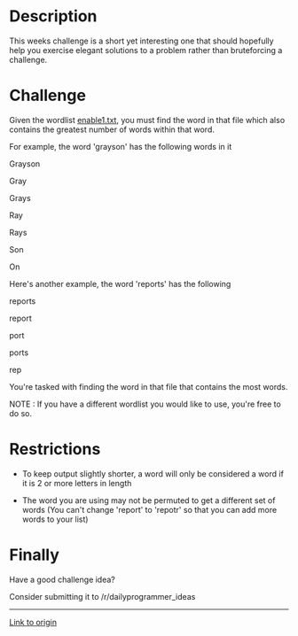 # Description

This weeks challenge is a short yet interesting one that should hopefully help you exercise elegant solutions to a problem rather than bruteforcing a challenge.

# Challenge

Given the wordlist [enable1.txt](http://www.joereynoldsaudio.com/enable1.txt), you must find the word in that file which also contains the greatest number of words within that word.

For example, the word 'grayson' has the following words in it

Grayson

Gray

Grays

Ray

Rays

Son

On


Here's another example, the word 'reports' has the following

reports

report

port

ports

rep




You're tasked with finding the word in that file that contains the most words.

NOTE : If you have a different wordlist you would like to use, you're free to do so.

# Restrictions

* To keep output slightly shorter, a word will only be considered a word if it is 2 or more letters in length

* The word you are using may not be permuted to get a different set of words (You can't change 'report' to 'repotr' so that you can add more words to your list)


# Finally

Have a good challenge idea?

Consider submitting it to /r/dailyprogrammer_ideas

---

[Link to origin](https://www.reddit.com/r/dailyprogrammer/2nihz6)